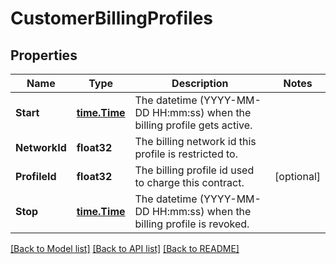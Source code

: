# CustomerBillingProfiles

## Properties

Name | Type | Description | Notes
------------ | ------------- | ------------- | -------------
**Start** | [**time.Time**](time.Time.md) | The datetime (YYYY-MM-DD HH:mm:ss) when the billing profile gets active. | 
**NetworkId** | **float32** | The billing network id this profile is restricted to. | 
**ProfileId** | **float32** | The billing profile id used to charge this contract. | [optional] 
**Stop** | [**time.Time**](time.Time.md) | The datetime (YYYY-MM-DD HH:mm:ss) when the billing profile is revoked. | 

[[Back to Model list]](../README.md#documentation-for-models) [[Back to API list]](../README.md#documentation-for-api-endpoints) [[Back to README]](../README.md)


